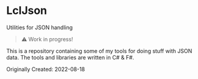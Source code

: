# LclJson
Utilities for JSON handling

> :warning: Work in progress!

This is a repository containing some of my tools for doing
stuff with JSON data. The tools and libraries are written
in C# & F#.


Originally Created: 2022-08-18

